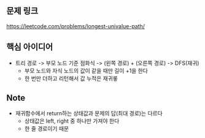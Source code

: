 ## 문제 링크
https://leetcode.com/problems/longest-univalue-path/

## 핵심 아이디어
- 트리 경로 -> 부모 노드 기준 점화식 -> (왼쪽 경로) + (오른쪽 경로) -> DFS(재귀)
  - 부모 노드와 자식 노드의 값이 같을 때만 길이 +1을 한다
  - 한 번만 더하고 리턴해서 값 누적은 재귀롷

## Note
- 재귀함수에서 return하는 상태값과 문제의 답(최대 경로)는 다르다
  - 상태값은 left, right 중 하나만 가져야 한다
  - 한 줄 경로이기 때문